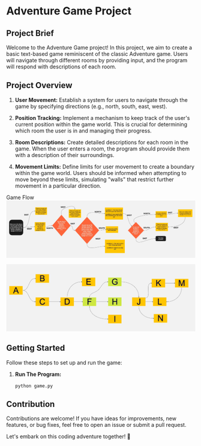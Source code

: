 # Adventure Game Project

## Project Brief

Welcome to the Adventure Game project! In this project, we aim to create a basic text-based game reminiscent of the classic Adventure game. Users will navigate through different rooms by providing input, and the program will respond with descriptions of each room.

## Project Overview

1. **User Movement:** Establish a system for users to navigate through the game by specifying directions (e.g., north, south, east, west).

2. **Position Tracking:** Implement a mechanism to keep track of the user's current position within the game world. This is crucial for determining which room the user is in and managing their progress.

3. **Room Descriptions:** Create detailed descriptions for each room in the game. When the user enters a room, the program should provide them with a description of their surroundings.

4. **Movement Limits:** Define limits for user movement to create a boundary within the game world. Users should be informed when attempting to move beyond these limits, simulating "walls" that restrict further movement in a particular direction.

Game Flow
![Alt text](images/user_flow.jpg)

![Alt text](images/graph.jpg)

## Getting Started

Follow these steps to set up and run the game:

1. **Run The Program:**
   ```
   python game.py
   ```

## Contribution

Contributions are welcome! If you have ideas for improvements, new features, or bug fixes, feel free to open an issue or submit a pull request.

Let's embark on this coding adventure together! 🚀
